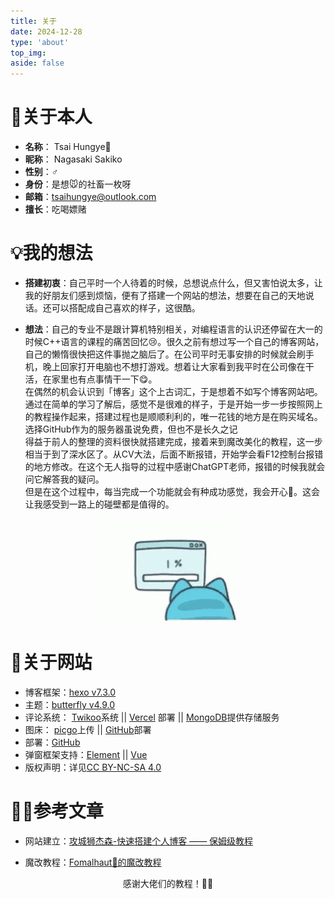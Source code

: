 ```yaml
---
title: 关于
date: 2024-12-28
type: 'about'
top_img:
aside: false
---
```

# 📖关于本人
- <strong>名称</strong>： Tsai Hungye🍃
- <strong>昵称</strong>： Nagasaki Sakiko
- <strong>性别</strong>：♂
- <strong>身份</strong>：是想🐭的社畜一枚呀
- <strong>邮箱</strong>：<a href="mailto:(tsaihungye@outlook.com">tsaihungye@outlook.com</a>
- <strong>擅长</strong>：吃喝嫖赌


# 💡我的想法
- <strong>搭建初衷</strong>：自己平时一个人待着的时候，总想说点什么，但又害怕说太多，让我的好朋友们感到烦恼，便有了搭建一个网站的想法，想要在自己的天地说话。还可以搭配成自己喜欢的样子，这很酷。

- <strong>想法</strong>：自己的专业不是跟计算机特别相关，对编程语言的认识还停留在大一的时候C++语言的课程的痛苦回忆😢。很久之前有想过写一个自己的博客网站，自己的懒惰很快把这件事抛之脑后了。在公司平时无事安排的时候就会刷手机，晚上回家打开电脑也不想打游戏。想着让大家看到我平时在公司像在干活，在家里也有点事情干一下😋。<br>
在偶然的机会认识到「博客」这个上古词汇，于是想着不如写个博客网站吧。通过在简单的学习了解后，感觉不是很难的样子，于是开始一步一步按照网上的教程操作起来，搭建过程也是顺顺利利的，唯一花钱的地方是在购买域名。选择GitHub作为的服务器虽说免费，但也不是长久之记<br>
得益于前人的整理的资料很快就搭建完成，接着来到魔改美化的教程，这一步相当于到了深水区了。从CV大法，后面不断报错，开始学会看F12控制台报错的地方修改。在这个无人指导的过程中感谢ChatGPT老师，报错的时候我就会问它解答我的疑问。<br>
但是在这个过程中，每当完成一个功能就会有种成功感觉，我会开心🥹。这会让我感受到一路上的碰壁都是值得的。<br>

  
<div style="text-align: center;"><img src="https://raw.githubusercontent.com/NagasakiSakiko/picture/main/img/pc-smash-bugcat-capoo-jrra8m19bfk195l9.gif"/>
</div>


# 📎关于网站
- 博客框架：[hexo v7.3.0](https://github.com/hexojs/hexo)
- 主题：[butterfly v4.9.0](https://github.com/jerryc127/hexo-theme-butterfly)
- 评论系统： [Twikoo](https://twikoo.js.org/)系统 || [Vercel](https://vercel.com/) 部署 || [MongoDB](https://www.mongodb.com/zh-cn)提供存储服务
- 图床： [picgo](https://picgo.github.io/PicGo-Doc/zh/guide/)上传 || [GitHub](https://github.com/)部署
- 部署：[GitHub](https://github.com/)
- 弹窗框架支持：[Element](https://github.com/ElemeFE/element) || [Vue](https://github.com/vuejs/vue)
- 版权声明：详见[CC BY-NC-SA 4.0](https://creativecommons.org/licenses/by-nc-sa/4.0/)

# 🫰🏻参考文章
- 网站建立：[攻城狮杰森-快速搭建个人博客 —— 保姆级教程](https://pdpeng.github.io/2022/01/19/setup-personal-blog/)

- 魔改教程：[Fomalhaut🥝的魔改教程](https://www.fomal.cn/)

<div style="text-align: center;">感谢大佬们的教程！🙇🏻</div>